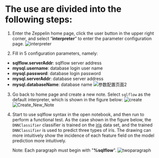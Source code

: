 # **The use  are divided into the following steps:**

1. Enter the Zeppelin home page, click the user button in the upper right corner, and select “**interpreter**” to enter the parameter configuration page.
![interpreter](https://user-images.githubusercontent.com/65579930/112589464-18c9ea80-8e3c-11eb-9b61-b39d5ceb731a.jpg)

2. Fill in 5 configuration parameters, namely:
- **sqlflow.serverAddr**: sqlflow server address
- **mysql.username**: database login user name
- **mysql.password**: database login password
- **mysql.serverAddr**: database server address
- **mysql.databaseName**: database name
   ![参数配置页面2](https://user-images.githubusercontent.com/65579930/119923915-3aaf2d00-bfa5-11eb-92ff-78f403ad555f.jpg)
   
3. Go back to home page and create a new note. Select `sqlflow` as the default interpreter, which is shown in the figure below:
![create](https://user-images.githubusercontent.com/65579930/112590118-419eaf80-8e3d-11eb-80a4-9611ffde8115.jpg)
![Create_New_Note](https://user-images.githubusercontent.com/65579930/112590123-4499a000-8e3d-11eb-96ff-a30868244ce8.jpg)

4. Start to use sqlflow syntax in the open notebook, and then run to perform a functional test.
As the case shown in the figure below, the `DNNClassifier` classifier is trained on the [iris](https://en.wikipedia.org/wiki/Iris_flower_data_set) data set, and the trained `DNNClassifier` is used to predict three types of iris. The drawing can more intuitively show the incidence of each feature field on the model prediction more intuitively.

    Note: Each paragraph must begin with "**%sqlflow**".
    ![twoparagraph](https://user-images.githubusercontent.com/65579930/112591081-c4743a00-8e3e-11eb-82d7-a7d1cadf9923.jpg)
